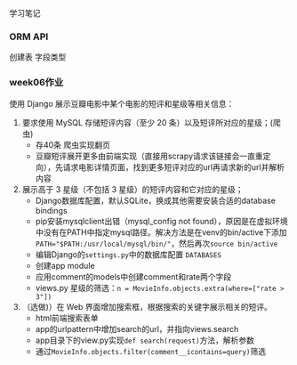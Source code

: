 学习笔记
### ORM API
创建表 字段类型

### week06作业
使用 Django 展示豆瓣电影中某个电影的短评和星级等相关信息：

1. 要求使用 MySQL 存储短评内容（至少 20 条）以及短评所对应的星级；(爬虫)
    - 存40条 爬虫实现翻页
    - 豆瓣短评展开更多由前端实现（直接用scrapy请求该链接会一直重定向），先请求电影详情页面，找到更多短评对应的url再请求新的url并解析内容
2. 展示高于 3 星级（不包括 3 星级）的短评内容和它对应的星级；
    - Django数据库配置，默认SQLite，换成其他需要安装合适的database bindings
    - pip安装mysqlclient出错（mysql_config not found），原因是在虚拟环境中没有在PATH中指定mysql路径。解决方法是在venv的bin/active下添加`PATH="$PATH:/usr/local/mysql/bin/"`，然后再次`source bin/active`
    - 编辑Django的`settings.py`中的数据库配置 `DATABASES`
    - 创建app module
    - 应用comment的models中创建comment和rate两个字段
    - views.py 星级的筛选：`n = MovieInfo.objects.extra(where=["rate > 3"])`
3. （选做)）在 Web 界面增加搜索框，根据搜索的关键字展示相关的短评。
    - html前端搜索表单
    - app的urlpattern中增加search的url，并指向views.search
    - app目录下的view.py实现`def search(request)`方法，解析参数
    - 通过`MovieInfo.objects.filter(comment__icontains=query)`筛选